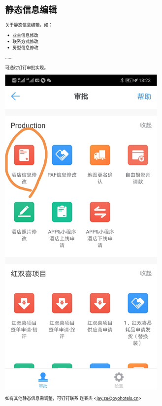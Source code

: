 # 静态信息编辑

关于静态信息编辑，如：

* 业主信息修改
* 联系方式修改
* 房型信息修改

……

可通过钉钉审批实现。

![](../.gitbook/assets/image%20%28124%29.png)

如有其他静态信息需调整，可钉钉联系 迮春杰 &lt;jay.ze@oyohotels.cn&gt;

